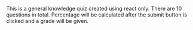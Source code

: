 This is a general knowledge quiz created using react only. 
There are 10 questions in total. 
Percentage will be calculated after the submit button is clicked and a grade will be given. 


